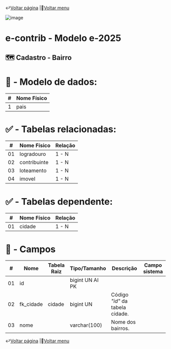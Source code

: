 ↩️[Voltar página](https://github.com/VenturaCerqueira/Documento_gestao_tributaria/blob/main/Cadastro/22-%20Org%C3%A3o%20Emissor.md) |🔢[Voltar menu](https://github.com/VenturaCerqueira/Documento_gestao_tributaria)  

![image](https://github.com/user-attachments/assets/04662de1-1516-48d7-bb8c-50b38989e58b)
# e-contrib - Modelo e-2025 
## 🗺️ Cadastro - Bairro


# 🎲 - Modelo de dados:
 **\#**  |**Nome Físico**               |
---------|------------------------------|
1        | pais                         |

#
#   ✅ - Tabelas relacionadas:
 **\#**  |**Nome Físico**               |   **Relação** |
---------|------------------------------|---------------|      
01       | logradouro                   |    1 - N      |
02       | contribuinte                 |    1 - N      |
03       | loteamento                   |    1 - N      |
04       | imovel                       |    1 - N      |


#   ✅ - Tabelas dependente:
 **\#**  |**Nome Físico**               |   **Relação** |
---------|------------------------------|---------------|      
01       | cidade                       |     1 -  N    |  


#
# 🔢 - Campos
 **\#**  | **Nome**                     | **Tabela Raiz**         | **Tipo/Tamanho**        | **Descrição**                                                                           | **Campo sistema**                      |
---------|------------------------------|-------------------------|-------------------------|-----------------------------------------------------------------------------------------|----------------------------------------|
01       | id                           |                         | bigint UN AI PK         |                                                                                         |                                        |
02       | fk_cidade                    | cidade                  | bigint UN               | Código *"id"* da tabela cidade.                                                         |                                        |
03       | nome                         |                         | varchar(100)            | Nome dos bairros.                                                                       |                                        |

↩️[Voltar página](https://github.com/VenturaCerqueira/Documento_gestao_tributaria/blob/main/Cadastro/22-%20Org%C3%A3o%20Emissor.md) |🔢[Voltar menu](https://github.com/VenturaCerqueira/Documento_gestao_tributaria) 